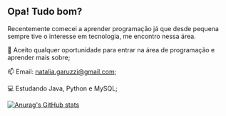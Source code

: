 ## Opa! Tudo bom?

Recentemente comecei a aprender programação já que desde pequena sempre tive o interesse em tecnologia, me encontro nessa área. 

📍 Aceito qualquer oportunidade para entrar na área de programação e aprender mais sobre; 

📫 Email: natalia.garuzzi@gmail.com; 
  
💻 Estudando Java, Python e MySQL; 

<!--

-->

[![Anurag's GitHub stats](https://github-readme-stats.vercel.app/api?NatGC=anuraghazra)](https://github.com/anuraghazra/github-readme-stats)

